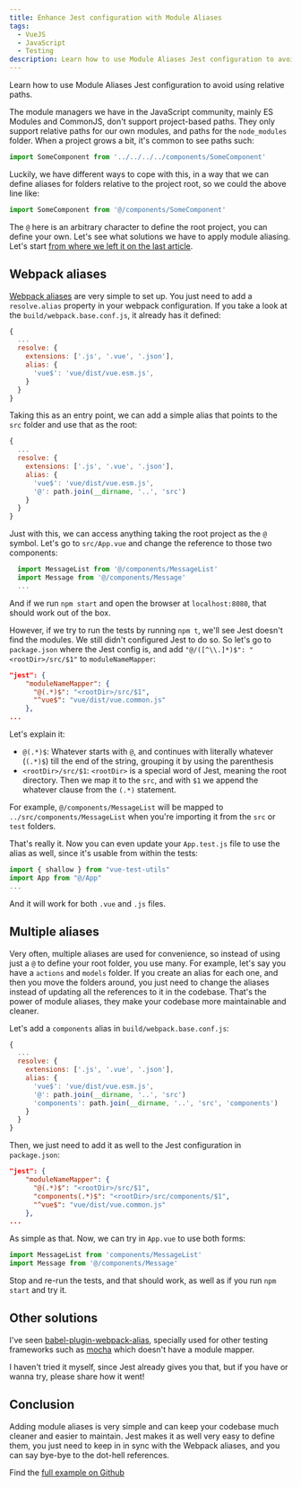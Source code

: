 ```yaml
---
title: Enhance Jest configuration with Module Aliases
tags:
  - VueJS
  - JavaScript
  - Testing
description: Learn how to use Module Aliases Jest configuration to avoid using relative paths
---
```


Learn how to use Module Aliases Jest configuration to avoid using relative paths.

<!-- more -->

The module managers we have in the JavaScript community, mainly ES Modules and CommonJS, don't support project-based paths. They only support relative paths for our own modules, and paths for the `node_modules` folder. When a project grows a bit, it's common to see paths such:

```javascript
import SomeComponent from '../../../../components/SomeComponent'
```

Luckily, we have different ways to cope with this, in a way that we can define aliases for folders relative to the project root, so we could the above line like:

```javascript
import SomeComponent from '@/components/SomeComponent'
```

The `@` here is an arbitrary character to define the root project, you can define your own. Let's see what solutions we have to apply module aliasing. Let's start [from where we left it on the last article](https://github.com/alexjoverm/vue-testing-series/tree/test-slots).

## Webpack aliases

[Webpack aliases](https://webpack.js.org/configuration/resolve/#resolve-alias) are very simple to set up. You just need to add a `resolve.alias` property in your webpack configuration. If you take a look at the `build/webpack.base.conf.js`, it already has it defined:

```javascript
{
  ...
  resolve: {
    extensions: ['.js', '.vue', '.json'],
    alias: {
      'vue$': 'vue/dist/vue.esm.js',
    }
  }
}
```

Taking this as an entry point, we can add a simple alias that points to the `src` folder and use that as the root:

```javascript
{
  ...
  resolve: {
    extensions: ['.js', '.vue', '.json'],
    alias: {
      'vue$': 'vue/dist/vue.esm.js',
      '@': path.join(__dirname, '..', 'src')
    }
  }
}
```

Just with this, we can access anything taking the root project as the `@` symbol. Let's go to `src/App.vue` and change the reference to those two components:

```javascript
  import MessageList from '@/components/MessageList'
  import Message from '@/components/Message'
  ...
```

And if we run `npm start` and open the browser at `localhost:8080`, that should work out of the box.

However, if we try to run the tests by running `npm t`, we'll see Jest doesn't find the modules. We still didn't configured Jest to do so. So let's go to `package.json` where the Jest config is, and add `"@/([^\\.]*)$": "<rootDir>/src/$1"` to `moduleNameMapper`:

```json
"jest": {
    "moduleNameMapper": {
      "@(.*)$": "<rootDir>/src/$1",
      "^vue$": "vue/dist/vue.common.js"
    },
...
```

Let's explain it:

 - `@(.*)$`: Whatever starts with `@`, and continues with literally whatever (`(.*)$`) till the end of the string, grouping it by using the parenthesis
 - `<rootDir>/src/$1`: `<rootDir>` is a special word of Jest, meaning the root directory. Then we map it to the `src`, and with `$1` we append the whatever clause from the `(.*)` statement.

For example, `@/components/MessageList` will be mapped to `../src/components/MessageList` when you're importing it from the `src` or `test` folders.

That's really it. Now you can even update your `App.test.js` file to use the alias as well, since it's usable from within the tests:

```javascript
import { shallow } from "vue-test-utils"
import App from "@/App"
...
```

And it will work for both `.vue` and `.js` files.

## Multiple aliases

Very often, multiple aliases are used for convenience, so instead of using just a `@` to define your root folder, you use many. For example, let's say you have a `actions` and `models` folder. If you create an alias for each one, and then you move the folders around, you just need to change the aliases instead of updating all the references to it in the codebase. That's the power of module aliases, they make your codebase more maintainable and cleaner.

Let's add a `components` alias in `build/webpack.base.conf.js`:

```javascript
{
  ...
  resolve: {
    extensions: ['.js', '.vue', '.json'],
    alias: {
      'vue$': 'vue/dist/vue.esm.js',
      '@': path.join(__dirname, '..', 'src')
      'components': path.join(__dirname, '..', 'src', 'components')
    }
  }
}
```

Then, we just need to add it as well to the Jest configuration in `package.json`:

```json
"jest": {
    "moduleNameMapper": {
      "@(.*)$": "<rootDir>/src/$1",
      "components(.*)$": "<rootDir>/src/components/$1",
      "^vue$": "vue/dist/vue.common.js"
    },
...
```

As simple as that. Now, we can try in `App.vue` to use both forms:

```javascript
import MessageList from 'components/MessageList'
import Message from '@/components/Message'
```

Stop and re-run the tests, and that should work, as well as if you run `npm start` and try it.

## Other solutions

I've seen [babel-plugin-webpack-alias](https://github.com/trayio/babel-plugin-webpack-alias), specially used for other testing frameworks such as [mocha](https://mochajs.org/) which doesn't have a module mapper.

I haven't tried it myself, since Jest already gives you that, but if you have or wanna try, please share how it went!

## Conclusion

Adding module aliases is very simple and can keep your codebase much cleaner and easier to maintain. Jest makes it as well very easy to define them, you just need to keep in in sync with the Webpack aliases, and you can say bye-bye to the dot-hell references.


Find the [full example on Github](https://github.com/alexjoverm/vue-testing-series/tree/Enhance-Jest-configuration-with-Module-Aliases)



